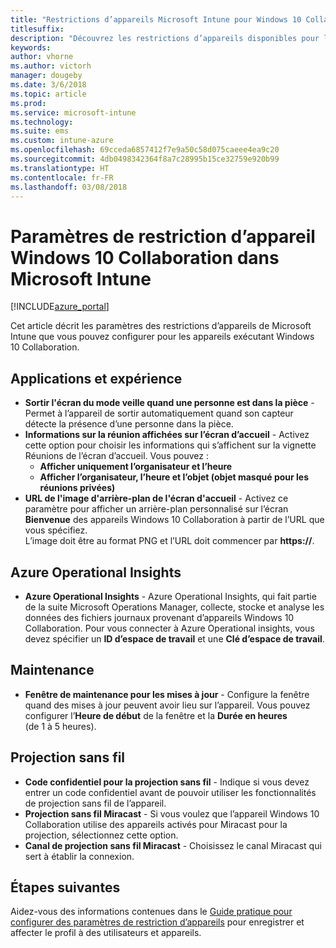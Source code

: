 ```yaml
---
title: "Restrictions d’appareils Microsoft Intune pour Windows 10 Collaboration"
titlesuffix: 
description: "Découvrez les restrictions d’appareils disponibles pour les appareils exécutant Windows 10 Collaboration."
keywords: 
author: vhorne
ms.author: victorh
manager: dougeby
ms.date: 3/6/2018
ms.topic: article
ms.prod: 
ms.service: microsoft-intune
ms.technology: 
ms.suite: ems
ms.custom: intune-azure
ms.openlocfilehash: 69cceda6857412f7e9a50c58d075caeee4ea9c20
ms.sourcegitcommit: 4db0498342364f8a7c28995b15ce32759e920b99
ms.translationtype: HT
ms.contentlocale: fr-FR
ms.lasthandoff: 03/08/2018
---
```

# <a name="microsoft-intune-windows-10-team-device-restriction-settings"></a>Paramètres de restriction d’appareil Windows 10 Collaboration dans Microsoft Intune

[!INCLUDE[azure_portal](./includes/azure_portal.md)]

Cet article décrit les paramètres des restrictions d’appareils de Microsoft Intune que vous pouvez configurer pour les appareils exécutant Windows 10 Collaboration.


## <a name="apps-and-experience"></a>Applications et expérience

- **Sortir l'écran du mode veille quand une personne est dans la pièce** - Permet à l’appareil de sortir automatiquement quand son capteur détecte la présence d’une personne dans la pièce.
- **Informations sur la réunion affichées sur l’écran d’accueil** - Activez cette option pour choisir les informations qui s’affichent sur la vignette Réunions de l’écran d’accueil. Vous pouvez :
    - **Afficher uniquement l’organisateur et l’heure**
    - **Afficher l’organisateur, l’heure et l’objet (objet masqué pour les réunions privées)**
- **URL de l'image d'arrière-plan de l'écran d'accueil** - Activez ce paramètre pour afficher un arrière-plan personnalisé sur l’écran **Bienvenue** des appareils Windows 10 Collaboration à partir de l’URL que vous spécifiez.<br>L’image doit être au format PNG et l’URL doit commencer par **https://**.

## <a name="azure-operational-insights"></a>Azure Operational Insights

- **Azure Operational Insights** - Azure Operational Insights, qui fait partie de la suite Microsoft Operations Manager, collecte, stocke et analyse les données des fichiers journaux provenant d’appareils Windows 10 Collaboration.
Pour vous connecter à Azure Operational insights, vous devez spécifier un **ID d’espace de travail** et une **Clé d’espace de travail**.

## <a name="maintenance"></a>Maintenance

- **Fenêtre de maintenance pour les mises à jour** - Configure la fenêtre quand des mises à jour peuvent avoir lieu sur l’appareil. Vous pouvez configurer l’**Heure de début** de la fenêtre et la **Durée en heures** (de 1 à 5 heures).

## <a name="wireless-projection"></a>Projection sans fil

- **Code confidentiel pour la projection sans fil** - Indique si vous devez entrer un code confidentiel avant de pouvoir utiliser les fonctionnalités de projection sans fil de l’appareil.
- **Projection sans fil Miracast** - Si vous voulez que l’appareil Windows 10 Collaboration utilise des appareils activés pour Miracast pour la projection, sélectionnez cette option.
- **Canal de projection sans fil Miracast** - Choisissez le canal Miracast qui sert à établir la connexion.


## <a name="next-steps"></a>Étapes suivantes

Aidez-vous des informations contenues dans le [Guide pratique pour configurer des paramètres de restriction d’appareils](device-restrictions-configure.md) pour enregistrer et affecter le profil à des utilisateurs et appareils.

